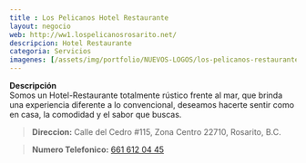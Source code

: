 ```yaml
---
title : Los Pelicanos Hotel Restaurante
layout: negocio
web: http://ww1.lospelicanosrosarito.net/
descripcion: Hotel Restaurante
categoria: Servicios
imagenes: [/assets/img/portfolio/NUEVOS-LOGOS/los-pelicanos-restaurante.jpeg]
---
```


**Descripción**
<br>
Somos un Hotel-Restaurante totalmente rústico frente al mar, que brinda una experiencia diferente a lo convencional, deseamos hacerte sentir como en casa, la comodidad y el sabor que buscas. 


>**Direccion:** Calle del Cedro #115, Zona Centro 22710, Rosarito, B.C.

>**Numero Telefonico:** <a href="tel:+526616120445">661 612 04 45</a>

<!--**Horario de Servicio**
<br>
>Lunes, Martes, Jueves y Viernes 10:00 AM A 8:00 PM
<br>
>Miercoles CERRADO     
<br>
>Sabado 10:00 AM A 8:00 PM
<br>
>Domingo 12:00 PM A 5:00 PM
-->